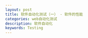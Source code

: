 ```yaml
---
layout: post
title: 软件自动化测试（一） - 软件的性能
categories: web自动化测试
description: 软件自动化
keywords: Testing
---
```

